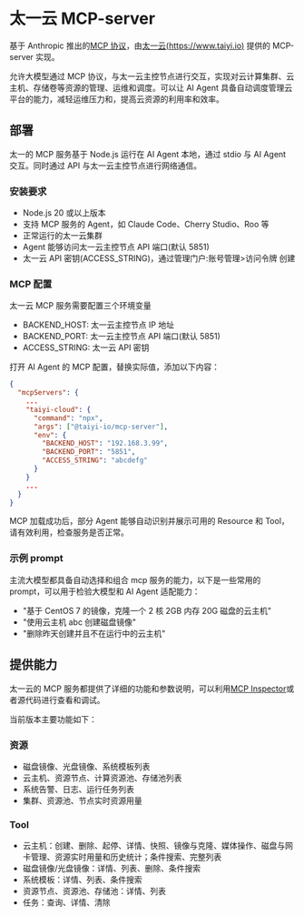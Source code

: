 # 太一云 MCP-server

基于 Anthropic 推出的[MCP 协议](https://github.com/modelcontextprotocol)，由[太一云(https://www.taiyi.io)](https://www.taiyi.io) 提供的 MCP-server 实现。

允许大模型通过 MCP 协议，与太一云主控节点进行交互，实现对云计算集群、云主机、存储卷等资源的管理、运维和调度。可以让 AI Agent 具备自动调度管理云平台的能力，减轻运维压力和，提高云资源的利用率和效率。

## 部署

太一的 MCP 服务基于 Node.js 运行在 AI Agent 本地，通过 stdio 与 AI Agent 交互。同时通过 API 与太一云主控节点进行网络通信。

### 安装要求

- Node.js 20 或以上版本
- 支持 MCP 服务的 Agent，如 Claude Code、Cherry Studio、Roo 等
- 正常运行的太一云集群
- Agent 能够访问太一云主控节点 API 端口(默认 5851)
- 太一云 API 密钥(ACCESS_STRING)，通过管理门户:账号管理>访问令牌 创建

### MCP 配置

太一云 MCP 服务需要配置三个环境变量

- BACKEND_HOST: 太一云主控节点 IP 地址
- BACKEND_PORT: 太一云主控节点 API 端口(默认 5851)
- ACCESS_STRING: 太一云 API 密钥

打开 AI Agent 的 MCP 配置，替换实际值，添加以下内容：

```json
{
  "mcpServers": {
    ...
    "taiyi-cloud": {
      "command": "npx",
      "args": ["@taiyi-io/mcp-server"],
      "env": {
        "BACKEND_HOST": "192.168.3.99",
        "BACKEND_PORT": "5851",
        "ACCESS_STRING": "abcdefg"
      }
    }
    ...
  }
}
```

MCP 加载成功后，部分 Agent 能够自动识别并展示可用的 Resource 和 Tool，请有效利用，检查服务是否正常。

### 示例 prompt

主流大模型都具备自动选择和组合 mcp 服务的能力，以下是一些常用的 prompt，可以用于检验大模型和 AI Agent 适配能力：

- "基于 CentOS 7 的镜像，克隆一个 2 核 2GB 内存 20G 磁盘的云主机"
- "使用云主机 abc 创建磁盘镜像"
- "删除昨天创建并且不在运行中的云主机"

## 提供能力

太一云的 MCP 服务都提供了详细的功能和参数说明，可以利用[MCP Inspector](https://github.com/modelcontextprotocol/inspector)或者源代码进行查看和调试。

当前版本主要功能如下：

### 资源

- 磁盘镜像、光盘镜像、系统模板列表
- 云主机、资源节点、计算资源池、存储池列表
- 系统告警、日志、运行任务列表
- 集群、资源池、节点实时资源用量

### Tool

- 云主机：创建、删除、起停、详情、快照、镜像与克隆、媒体操作、磁盘与网卡管理、资源实时用量和历史统计；条件搜索、完整列表
- 磁盘镜像/光盘镜像：详情、列表、删除、条件搜索
- 系统模板：详情、列表、条件搜索
- 资源节点、资源池、存储池：详情、列表
- 任务：查询、详情、清除
